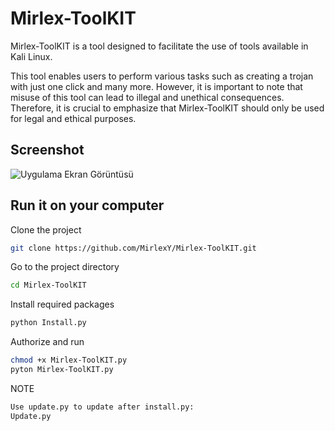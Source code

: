 
# Mirlex-ToolKIT

Mirlex-ToolKIT is a tool designed to facilitate the  use of tools available in Kali Linux.

This tool enables users to perform various tasks such as creating a trojan with just one click and many more. However, it is important to note that misuse of this tool can lead to illegal and unethical consequences. Therefore, it is crucial to emphasize that Mirlex-ToolKIT should only be used for legal and ethical purposes.




## Screenshot

![Uygulama Ekran Görüntüsü](https://i.hizliresim.com/bsxj6lq.png)

  
## Run it on your computer

Clone the project

```bash
git clone https://github.com/MirlexY/Mirlex-ToolKIT.git
```

Go to the project directory

```bash
cd Mirlex-ToolKIT
```

Install required packages

```bash
python Install.py
```

Authorize and run

```bash
chmod +x Mirlex-ToolKIT.py
pyton Mirlex-ToolKIT.py
```

NOTE 

```bash
Use update.py to update after install.py:
Update.py
```

  
